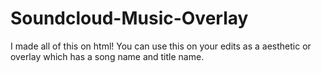 # Soundcloud-Music-Overlay
I made all of this on html! You can use this on your edits as a aesthetic or overlay which has a song name and title name.
